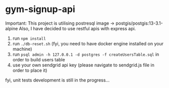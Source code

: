 # gym-signup-api

Important: This project is utilising postresql image -> postgis/postgis:13-3.1-alpine
Also, I have decided to use restful apis with express api.

<!-- Step by step guidance:  -->
1. run `npm install`
2. run `./db-reset.sh` (fyi, you need to have docker engine installed on your machine)
3. run `psql admin -h 127.0.0.1 -d postgres -f createUsersTable.sql` in order to build users table
4. use your own sendgrid api key (please navigate to sendgrid.js file in order to place it)

fyi, unit tests development is still in the progress...